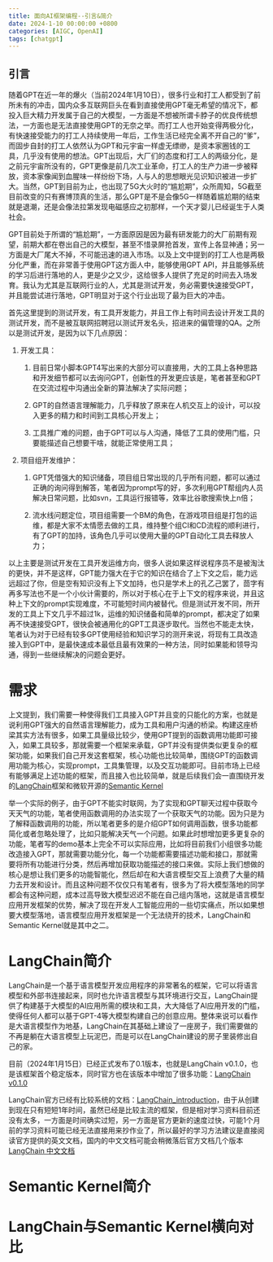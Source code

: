 ```yaml
---
title: 面向AI框架编程--引言&简介
date: 2024-1-10 00:00:00 +0800
categories: [AIGC, OpenAI]
tags: [chatgpt]
---
```


## 引言

随着GPT在近一年的爆火（当前2024年1月10日），很多行业和打工人都受到了前所未有的冲击，国内众多互联网巨头在看到直接使用GPT毫无希望的情况下，都投入巨大精力开发属于自己的大模型，一方面是不想被所谓卡脖子的优良传统想法，一方面也是无法直接使用GPT的无奈之举。而打工人也开始变得两极分化，有快速接受能力的打工人持续使用一年后，工作生活已经完全离不开自己的“爹”，而固步自封的打工人依然认为GPT和元宇宙一样虚无缥缈，是资本家圈钱的工具，几乎没有使用的想法。GPT出现后，大厂们的态度和打工人的两级分化，是之前元宇宙所没有的，GPT更像是前几次工业革命，打工人的生产力进一步被释放，资本家像闻到血腥味一样纷纷下场，人与人的思想眼光见识知识被进一步扩大。当然，GPT到目前为止，也出现了5G大火时的“尴尬期”，众所周知，5G截至目前改变的只有赛博顶真的生活，那么GPT是不是会像5G一样随着尴尬期的结束就是退潮，还是会像法拉第发现电磁感应之初那样，一个天才婴儿已经诞生于人类社会。

GPT目前处于所谓的“尴尬期”，一方面原因是因为最有研发能力的大厂前期有观望，前期大都在卷出自己的大模型，甚至不惜录屏抢首发，宣传上各显神通；另一方面是大厂尾大不掉，不可能迅速的进入市场。以及上文中提到的打工人也是两极分化严重，而在非常善于使用GPT这方面人中，能够使用GPT API，并且能够系统的学习后进行落地的人，更是少之又少，这给很多人提供了充足的时间去入场发育。我认为尤其是互联网行业的人，尤其是测试开发，务必需要快速接受GPT，并且能尝试进行落地，GPT明显对于这个行业出现了最为巨大的冲击。

首先这里提到的测试开发，有工具开发能力，并且工作上有时间去设计开发工具的测试开发，而不是被互联网招聘冠以测试开发名头，招进来的偏管理的QA。之所以是测试开发，是因为以下几点原因：

1. 开发工具：

    1. 目前日常小脚本GPT4写出来的大部分可以直接用，大的工具上各种思路和开发细节都可以去询问GPT，创新性的开发更应该是，笔者甚至和GPT在交流过程中沟通出全新的算法解决了实际问题；

    2. GPT的自然语言理解能力，几乎释放了原来在人机交互上的设计，可以投入更多的精力和时间到工具核心开发上；

    3. 工具推广难的问题，由于GPT可以与人沟通，降低了工具的使用门槛，只要能描述自己想要干啥，就能正常使用工具；

2. 项目组开发维护：

    1. GPT凭借强大的知识储备，项目组日常出现的几乎所有问题，都可以通过正确的询问得到解答，笔者因为prompt写的好，多次利用GPT帮组内人员解决日常问题，比如svn，工具运行报错等，效率比谷歌搜索快上n倍；

    2. 流水线问题定位，项目组需要一个BM的角色，在游戏项目组是打包的运维，都是大家不太情愿去做的工具，维持整个组CI和CD流程的顺利进行，有了GPT的加持，该角色几乎可以使用大量的GPT自动化工具去释放人力；

以上主要是测试开发在工具开发运维方向，很多人说如果这样说程序员不是被淘汰的更快，并不是这样，GPT能力强大在于它的知识在结合了上下文之后，能力远远超过了你，但是空有知识没有上下文加持，也只是学术上的孔乙己罢了，茴字有再多写法也不是一个小伙计需要的，所以对于核心在于上下文的程序来说，并且这种上下文的prompt实现难度，不可能短时间内被替代。但是测试开发不同，所开发的工具上下文几乎不超过1k，运维的知识储备和简单的prompt，都决定了如果再不快速接受GPT，很快会被通用化的GPT工具逐步取代。当然也不能走太快，笔者认为对于已经有较多GPT使用经验和知识学习的测开来说，将现有工具改造接入到GPT中，是最快速成本最低且最有效果的一种方法，同时如果能和领导沟通，得到一些继续解决的问题会更好。

# 需求

上文提到，我们需要一种使得我们工具接入GPT并且变的只能化的方案，也就是说利用GPT强大的自然语言理解能力，成为工具和用户沟通的桥梁。构建这座桥梁其实方法有很多，如果工具量级比较少，使用GPT提到的函数调用功能即可接入，如果工具较多，那就需要一个框架来承载，GPT并没有提供类似更复杂的框架功能，如果我们自己开发这套框架，核心功能也比较简单，围绕GPT的函数调用功能为核心，实现prompt，工具集管理，以及交互功能即可。目前市场上已经有能够满足上述功能的框架，而且接入也比较简单，就是后续我们会一直围绕开发的[LangChain](https://python.langchain.com/docs/get_started/introduction)框架和微软开源的[Semantic Kernel](https://learn.microsoft.com/en-us/semantic-kernel/overview/)

举一个实际的例子，由于GPT不能实时联网，为了实现和GPT聊天过程中获取今天天气的功能，笔者使用函数调用的办法实现了一个获取天气的功能。因为只是为了解释函数调用的功能，所以笔者更多的是介绍GPT如何调用函数，很多功能都简化或者忽略处理了，比如只能解决天气一个问题。如果此时想增加更多更复杂的功能，笔者写的demo基本上完全不可以实际应用，比如将目前我们小组很多功能改造接入GPT，那就需要功能分化，每一个功能都需要描述功能和接口，那就需要将所有功能进行分类，然后再增加获取功能描述的接口来做。实际上我们想做的核心是想让我们更多的功能智能化，然后却在和大语言模型交互上浪费了大量的精力去开发和设计。而且这种问题不仅仅只有笔者有，很多为了将大模型落地的同学都会有这种问题，成本过高导致大模型迟迟不能在自己组内落地，这就是语言模型应用开发框架的优势，解决了现在开发人工智能应用的一些切实痛点，所以如果想要大模型落地，语言模型应用开发框架是一个无法绕开的技术，LangChain和Semantic Kernel就是其中之二。

# LangChain简介

LangChain是一个基于语言模型开发应用程序的非常著名的框架，它可以将语言模型和外部书连接起来，同时也允许语言模型与其环境进行交互，LangChain提供了构建基于大模型的AI应用所需的模块和工具，大大降低了AI应用开发的门槛，使得任何人都可以基于GPT-4等大模型构建自己的创意应用。整体来说可以看作是大语言模型作为地基，LangChain在其基础上建设了一座房子，我们需要做的不再是躺在大语言模型上玩泥巴，而是可以在LangChain建设的房子里装修出自己的家。

目前（2024年1月15日）已经正式发布了0.1版本，也就是LangChain v0.1.0，也是该框架首个稳定版本，同时官方也在该版本中增加了很多功能：[LangChain v0.1.0](https://blog.langchain.dev/langchain-v0-1-0/)

LangChain官方已经有比较系统的文档：[LangChain_introduction](https://python.langchain.com/docs/get_started/introduction)，由于从创建到现在只有短短1年时间，虽然已经是比较主流的框架，但是相对学习资料目前还没有太多，一方面是时间确实过短，另一方面是官方更新的速度过快，可能1个月前的学习资料可能已经无法直接用来抄作业了，所以最好的学习方法建议是直接阅读官方提供的英文文档，国内的中文文档可能会稍微落后官方文档几个版本[LangChain 中文文档](https://python.langchain.com.cn/docs/)

# Semantic Kernel简介

# LangChain与Semantic Kernel横向对比
